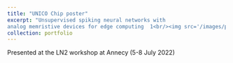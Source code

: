 ```yaml
---
title: "UNICO Chip poster"
excerpt: "Unsupervised spiking neural networks with
analog memristive devices for edge computing  1<br/><img src='/images/poster-1.jpeg'>"
collection: portfolio
---
```


Presented at the LN2 workshop at Annecy (5-8 July 2022)
